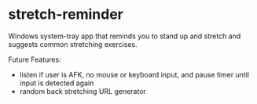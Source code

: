 # stretch-reminder
Windows system-tray app that reminds you to stand up and stretch and suggests common stretching exercises.

Future Features:
- listen if user is AFK, no mouse or keyboard input, and pause timer until input is detected again
- random back stretching URL generator
